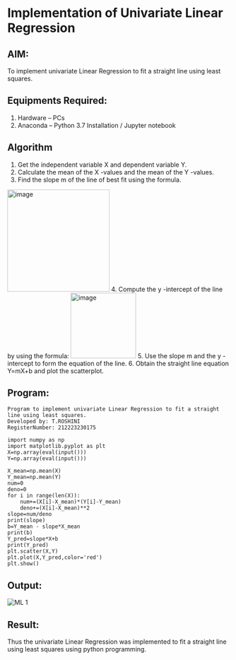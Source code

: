 # Implementation of Univariate Linear Regression

## AIM: 

To implement univariate Linear Regression to fit a straight line using least squares.

## Equipments Required:

1. Hardware – PCs
2. Anaconda – Python 3.7 Installation / Jupyter notebook

## Algorithm

1. Get the independent variable X and dependent variable Y.
2. Calculate the mean of the X -values and the mean of the Y -values.
3. Find the slope m of the line of best fit using the formula. 
<img width="231" alt="image" src="https://user-images.githubusercontent.com/93026020/192078527-b3b5ee3e-992f-46c4-865b-3b7ce4ac54ad.png">
4. Compute the y -intercept of the line by using the formula:
<img width="148" alt="image" src="https://user-images.githubusercontent.com/93026020/192078545-79d70b90-7e9d-4b85-9f8b-9d7548a4c5a4.png">
5. Use the slope m and the y -intercept to form the equation of the line.
6. Obtain the straight line equation Y=mX+b and plot the scatterplot.


## Program:

```
Program to implement univariate Linear Regression to fit a straight line using least squares.
Developed by: T.ROSHINI
RegisterNumber: 212223230175

import numpy as np
import matplotlib.pyplot as plt
X=np.array(eval(input()))
Y=np.array(eval(input()))

X_mean=np.mean(X)
Y_mean=np.mean(Y)
num=0
deno=0
for i in range(len(X)):
    num+=(X[i]-X_mean)*(Y[i]-Y_mean)
    deno+=(X[i]-X_mean)**2
slope=num/deno
print(slope)
b=Y_mean - slope*X_mean
print(b)
Y_pred=slope*X+b
print(Y_pred)
plt.scatter(X,Y)
plt.plot(X,Y_pred,color='red')
plt.show() 
```

## Output:

![ML 1](https://github.com/user-attachments/assets/7acaa317-780a-4e8f-98df-8b3f38557c47)

## Result:

Thus the univariate Linear Regression was implemented to fit a straight line using least squares using python programming.
